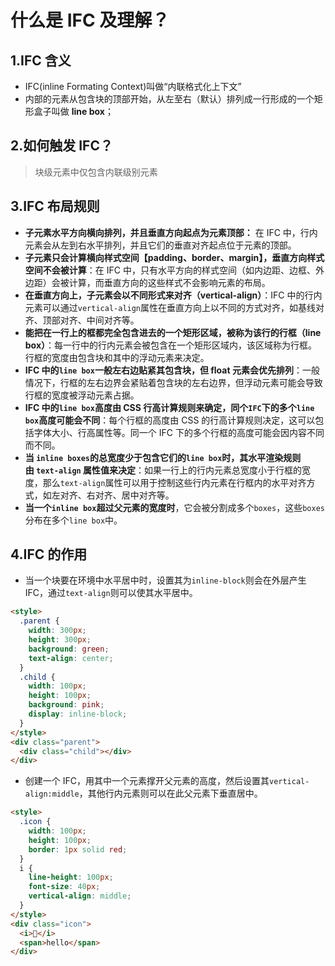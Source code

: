 # 什么是 IFC 及理解？

## 1.IFC 含义

- IFC(inline Formating Context)叫做“内联格式化上下文”
- 内部的元素从包含块的顶部开始，从左至右（默认）排列成一行形成的一个矩形盒子叫做 **line box**；

## 2.如何触发 IFC？

> 块级元素中仅包含内联级别元素

## 3.IFC 布局规则

- **子元素水平方向横向排列，并且垂直方向起点为元素顶部：** 在 IFC 中，行内元素会从左到右水平排列，并且它们的垂直对齐起点位于元素的顶部。
- **子元素只会计算横向样式空间【padding、border、margin】，垂直方向样式空间不会被计算**：在 IFC 中，只有水平方向的样式空间（如内边距、边框、外边距）会被计算，而垂直方向的这些样式不会影响元素的布局。
- **在垂直方向上，子元素会以不同形式来对齐（vertical-align）**：IFC 中的行内元素可以通过`vertical-align`属性在垂直方向上以不同的方式对齐，如基线对齐、顶部对齐、中间对齐等。
- **能把在一行上的框都完全包含进去的一个矩形区域，被称为该行的行框（line box）**：每一行中的行内元素会被包含在一个矩形区域内，该区域称为行框。行框的宽度由包含块和其中的浮动元素来决定。
- **IFC 中的`line box`一般左右边贴紧其包含块，但 float 元素会优先排列**：一般情况下，行框的左右边界会紧贴着包含块的左右边界，但浮动元素可能会导致行框的宽度被浮动元素占据。
- **IFC 中的`line box`高度由 CSS 行高计算规则来确定，同个`IFC`下的多个`line box`高度可能会不同**：每个行框的高度由 CSS 的行高计算规则决定，这可以包括字体大小、行高属性等。同一个 IFC 下的多个行框的高度可能会因内容不同而不同。
- **当 `inline boxes`的总宽度少于包含它们的`line box`时，其水平渲染规则由 `text-align` 属性值来决定**：如果一行上的行内元素总宽度小于行框的宽度，那么`text-align`属性可以用于控制这些行内元素在行框内的水平对齐方式，如左对齐、右对齐、居中对齐等。
- **当一个`inline box`超过父元素的宽度时**，它会被分割成多个`boxes`，这些`boxes`分布在多个`line box`中。

## 4.IFC 的作用

- 当一个块要在环境中水平居中时，设置其为`inline-block`则会在外层产生 IFC，通过`text-align`则可以使其水平居中。
```html
<style>
  .parent {
    width: 300px;
    height: 300px;
    background: green;
    text-align: center;
  }
  .child {
    width: 100px;
    height: 100px;
    background: pink;
    display: inline-block;
  }
</style>
<div class="parent">
  <div class="child"></div>
</div>
```
    
- 创建一个 IFC，用其中一个元素撑开父元素的高度，然后设置其`vertical-align:middle`，其他行内元素则可以在此父元素下垂直居中。
    
``` html 
<style>
  .icon {
    width: 100px;
    height: 100px;
    border: 1px solid red;
  }
  i {
    line-height: 100px;
    font-size: 40px;
    vertical-align: middle;
  }
</style>
<div class="icon">
  <i>🍵</i>
  <span>hello</span>
</div>
```